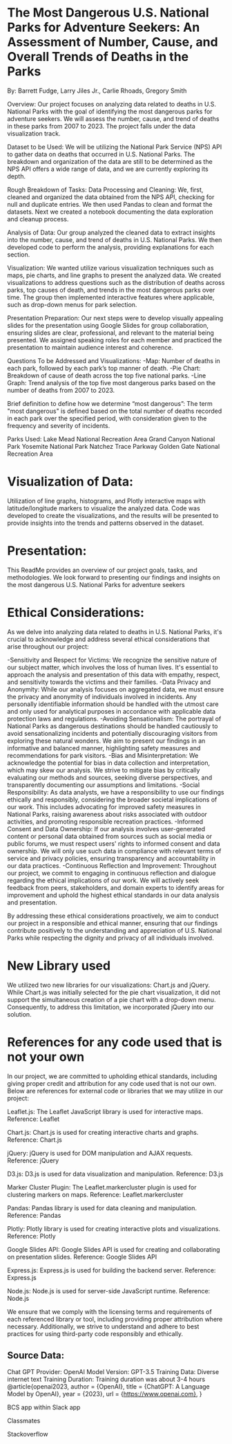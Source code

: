 
# The Most Dangerous U.S. National Parks for Adventure Seekers: An Assessment of Number, Cause, and Overall Trends of Deaths in the Parks

By: Barrett Fudge, Larry Jiles Jr., Carlie Rhoads, Gregory Smith


Overview:
Our project focuses on analyzing data related to deaths in U.S. National Parks
with the goal of identifying the most dangerous parks for adventure seekers.
We will assess the number, cause, and trend of deaths in these parks from 2007 to 2023.
The project falls under the data visualization track.


Dataset to be Used:
We will be utilizing the National Park Service (NPS) API to gather data on deaths that occurred in U.S. National Parks. The breakdown and organization of the data are still to be determined as the NPS API offers a wide range of data, and we are currently exploring its depth.


Rough Breakdown of Tasks:
Data Processing and Cleaning:
We, first, cleaned and organized the data obtained from the NPS API, checking for null and duplicate entries.
We then used Pandas to clean and format the datasets.
Next we created a notebook documenting the data exploration and cleanup process.


Analysis of Data:
Our group analyzed the cleaned data to extract insights into the number, cause, and trend
of deaths in U.S. National Parks. We then developed code to perform the analysis,
providing explanations for each section.


Visualization:
We wanted utilize various visualization techniques such as maps, pie charts, and line graphs
to present the analyzed data. We created visualizations to address questions such as
the distribution of deaths across parks, top causes of death, and trends in the most dangerous parks over time.
The group then implemented interactive features where applicable, such as drop-down menus for park selection.


Presentation Preparation:
Our next steps were to develop visually appealing slides for the presentation using Google Slides for group collaboration,
ensuring slides are clear, professional, and relevant to the material being presented.
We assigned speaking roles for each member and practiced the presentation to maintain audience interest and coherence.


Questions To be Addressed and Visualizations:
-Map: Number of deaths in each park, followed by each park’s top manner of death.
-Pie Chart: Breakdown of cause of death across the top five national parks.
-Line Graph: Trend analysis of the top five most dangerous parks based on the number of deaths from 2007 to 2023.


Brief definition to define how we determine “most dangerous”:
The term "most dangerous" is defined based on the total number of deaths
recorded in each park over the specified period, with consideration given to the
frequency and severity of incidents.


Parks Used:
Lake Mead National Recreation Area
Grand Canyon National Park
Yosemite National Park
Natchez Trace Parkway
Golden Gate National Recreation Area


# Visualization of Data:
Utilization of line graphs, histograms, and Plotly interactive maps with
latitude/longitude markers to visualize the analyzed data. Code was developed
to create the visualizations, and the results will be presented to provide insights
into the trends and patterns observed in the dataset.


# Presentation:
This ReadMe provides an overview of our project goals, tasks, and methodologies.
We look forward to presenting our findings and insights on the most dangerous
U.S. National Parks for adventure seekers


# Ethical Considerations:
As we delve into analyzing data related to deaths in U.S. National Parks,
it's crucial to acknowledge and address several ethical considerations that arise throughout our project:


-Sensitivity and Respect for Victims:
We recognize the sensitive nature of our subject matter, which involves the loss
of human lives. It's essential to approach the analysis and presentation of this
data with empathy, respect, and sensitivity towards the victims and their families.
-Data Privacy and Anonymity:
While our analysis focuses on aggregated data, we must ensure the privacy and anonymity of individuals involved in incidents. Any personally identifiable information should be handled with the utmost care and only used for analytical purposes in accordance with applicable data protection laws and regulations.
-Avoiding Sensationalism:
The portrayal of National Parks as dangerous destinations should be handled
cautiously to avoid sensationalizing incidents and potentially discouraging
visitors from exploring these natural wonders. We aim to present our findings
in an informative and balanced manner, highlighting safety measures and recommendations for park visitors.
-Bias and Misinterpretation:
We acknowledge the potential for bias in data collection and interpretation,
which may skew our analysis. We strive to mitigate bias by critically evaluating
our methods and sources, seeking diverse perspectives, and transparently documenting our assumptions and limitations.
-Social Responsibility:
As data analysts, we have a responsibility to use our findings ethically and responsibly,
considering the broader societal implications of our work. This includes advocating for
improved safety measures in National Parks, raising awareness about risks associated with
outdoor activities, and promoting responsible recreation practices.
-Informed Consent and Data Ownership:
If our analysis involves user-generated content or personal data obtained from sources such as social media or public forums, we must respect users' rights to informed consent and data ownership. We will only use such data in compliance with relevant terms of service and privacy policies, ensuring transparency and accountability in our data practices.
-Continuous Reflection and Improvement:
Throughout our project, we commit to engaging in continuous reflection and dialogue
regarding the ethical implications of our work. We will actively seek feedback
from peers, stakeholders, and domain experts to identify areas for improvement
and uphold the highest ethical standards in our data analysis and presentation.


By addressing these ethical considerations proactively, we aim to conduct our
project in a responsible and ethical manner, ensuring that our findings contribute
positively to the understanding and appreciation of U.S. National Parks while
respecting the dignity and privacy of all individuals involved.


# New Library used

We utilized two new libraries for our visualizations: Chart.js and jQuery. 
While Chart.js was initially selected for the pie chart visualization, it did 
not support the simultaneous creation of a pie chart with a drop-down menu. 
Consequently, to address this limitation, we incorporated jQuery into our solution.


# References for any code used that is not your own
In our project, we are committed to upholding ethical standards,
including giving proper credit and attribution for any code used that is not our own.
Below are references for external code or libraries that we may utilize in our project:


Leaflet.js: The Leaflet JavaScript library is used for interactive maps. Reference: Leaflet


Chart.js: Chart.js is used for creating interactive charts and graphs. Reference: Chart.js


jQuery: jQuery is used for DOM manipulation and AJAX requests. Reference: jQuery


D3.js: D3.js is used for data visualization and manipulation. Reference: D3.js


Marker Cluster Plugin: The Leaflet.markercluster plugin is used for clustering markers on maps. Reference: Leaflet.markercluster


Pandas: Pandas library is used for data cleaning and manipulation. Reference: Pandas


Plotly: Plotly library is used for creating interactive plots and visualizations. Reference: Plotly


Google Slides API: Google Slides API is used for creating and collaborating on presentation slides. Reference: Google Slides API


Express.js: Express.js is used for building the backend server. Reference: Express.js


Node.js: Node.js is used for server-side JavaScript runtime. Reference: Node.js


We ensure that we comply with the licensing terms and requirements of each referenced
library or tool, including providing proper attribution where necessary.
Additionally, we strive to understand and adhere to best practices for using
third-party code responsibly and ethically.


## Source Data:


Chat GPT Provider: OpenAI Model Version: GPT-3.5 Training Data: Diverse internet text Training Duration: Training duration was about 3-4 hours @article{openai2023, author = {OpenAI}, title = {ChatGPT: A Language Model by OpenAI}, year = {2023}, url = {https://www.openai.com}, }


BCS app within Slack app


Classmates


Stackoverflow
